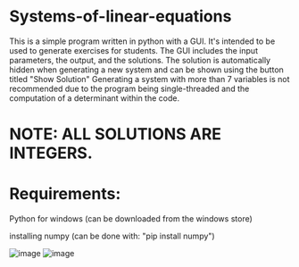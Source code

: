 # Systems-of-linear-equations
This is a simple program written in python with a GUI. It's intended to be used to generate exercises for students.
The GUI includes the input parameters, the output, and the solutions.
The solution is automatically hidden when generating a new system and can be shown using the button titled "Show Solution"
Generating a system with more than 7 variables is not recommended due to the program being single-threaded and the computation of a determinant within the code.

# NOTE: ALL SOLUTIONS ARE INTEGERS.

# Requirements: 
Python for windows (can be downloaded from the windows store)

installing numpy (can be done with: "pip install numpy")

![image](https://github.com/user-attachments/assets/1afab4f4-0ac2-4547-a630-a9e6f704a81b)
![image](https://github.com/user-attachments/assets/30171743-1234-471b-ac40-6b072698585d)
